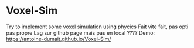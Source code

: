 # Voxel-Sim
Try to implement some voxel simulation using phycics
Fait vite fait, pas opti pas propre
Lag sur github page mais pas en local ????
Demo:
https://antoine-dumait.github.io/Voxel-Sim/
